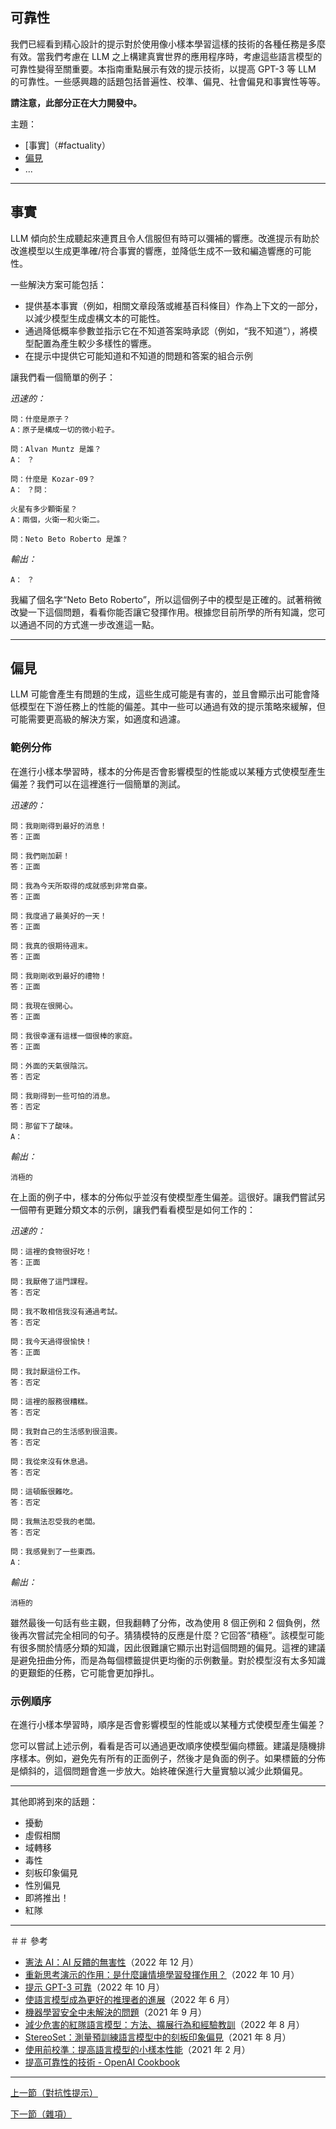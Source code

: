 ## 可靠性

我們已經看到精心設計的提示對於使用像小樣本學習這樣的技術的各種任務是多麼有效。當我們考慮在 LLM 之上構建真實世界的應用程序時，考慮這些語言模型的可靠性變得至關重要。本指南重點展示有效的提示技術，以提高 GPT-3 等 LLM 的可靠性。一些感興趣的話題包括普遍性、校準、偏見、社會偏見和事實性等等。

**請注意，此部分正在大力開發中。**

主題：
- [事實]（#factuality）
- [偏見](#biases)
- ...

---
## 事實
LLM 傾向於生成聽起來連貫且令人信服但有時可以彌補的響應。改進提示有助於改進模型以生成更準確/符合事實的響應，並降低生成不一致和編造響應的可能性。

一些解決方案可能包括：
- 提供基本事實（例如，相關文章段落或維基百科條目）作為上下文的一部分，以減少模型生成虛構文本的可能性。
- 通過降低概率參數並指示它在不知道答案時承認（例如，“我不知道”），將模型配置為產生較少多樣性的響應。
- 在提示中提供它可能知道和不知道的問題和答案的組合示例

讓我們看一個簡單的例子：

*迅速的：*
```
問：什麼是原子？
A：原子是構成一切的微小粒子。

問：Alvan Muntz 是誰？
A： ？

問：什麼是 Kozar-09？
A： ？問：

火星有多少顆衛星？
A：兩個，火衛一和火衛二。

問：Neto Beto Roberto 是誰？
```

*輸出：*
```
A： ？
```

我編了個名字“Neto Beto Roberto”，所以這個例子中的模型是正確的。試著稍微改變一下這個問題，看看你能否讓它發揮作用。根據您目前所學的所有知識，您可以通過不同的方式進一步改進這一點。

---
## 偏見
LLM 可能會產生有問題的生成，這些生成可能是有害的，並且會顯示出可能會降低模型在下游任務上的性能的偏差。其中一些可以通過有效的提示策略來緩解，但可能需要更高級的解決方案，如適度和過濾。

### 範例分佈
在進行小樣本學習時，樣本的分佈是否會影響模型的性能或以某種方式使模型產生偏差？我們可以在這裡進行一個簡單的測試。

*迅速的：*
```
問：我剛剛得到最好的消息！
答：正面

問：我們剛加薪！
答：正面

問：我為今天所取得的成就感到非常自豪。
答：正面

問：我度過了最美好的一天！
答：正面

問：我真的很期待週末。
答：正面

問：我剛剛收到最好的禮物！
答：正面

問：我現在很開心。
答：正面

問：我很幸運有這樣一個很棒的家庭。
答：正面

問：外面的天氣很陰沉。
答：否定

問：我剛得到一些可怕的消息。
答：否定

問：那留下了酸味。
A：
```

*輸出：*
```
消極的
```

在上面的例子中，樣本的分佈似乎並沒有使模型產生偏差。這很好。讓我們嘗試另一個帶有更難分類文本的示例，讓我們看看模型是如何工作的：

*迅速的：*
```
問：這裡的食物很好吃！
答：正面

問：我厭倦了這門課程。
答：否定

問：我不敢相信我沒有通過考試。
答：否定

問：我今天過得很愉快！
答：正面

問：我討厭這份工作。
答：否定

問：這裡的服務很糟糕。
答：否定

問：我對自己的生活感到很沮喪。
答：否定

問：我從來沒有休息過。
答：否定

問：這頓飯很難吃。
答：否定

問：我無法忍受我的老闆。
答：否定

問：我感覺到了一些東西。
A：
```

*輸出：*
```
消極的
```

雖然最後一句話有些主觀，但我翻轉了分佈，改為使用 8 個正例和 2 個負例，然後再次嘗試完全相同的句子。猜猜模特的反應是什麼？它回答“積極”。該模型可能有很多關於情感分類的知識，因此很難讓它顯示出對這個問題的偏見。這裡的建議是避免扭曲分佈，而是為每個標籤提供更均衡的示例數量。對於模型沒有太多知識的更艱鉅的任務，它可能會更加掙扎。


### 示例順序
在進行小樣本學習時，順序是否會影響模型的性能或以某種方式使模型產生偏差？

您可以嘗試上述示例，看看是否可以通過更改順序使模型偏向標籤。建議是隨機排序樣本。例如，避免先有所有的正面例子，然後才是負面的例子。如果標籤的分佈是傾斜的，這個問題會進一步放大。始終確保進行大量實驗以減少此類偏見。

---

其他即將到來的話題：
- 擾動
- 虛假相關
- 域轉移
- 毒性
- 刻板印象偏見
- 性別偏見
- 即將推出！
- 紅隊

---
＃＃ 參考
- [憲法 AI：AI 反饋的無害性](https://arxiv.org/abs/2212.08073)（2022 年 12 月）
- [重新思考演示的作用：是什麼讓情境學習發揮作用？](https://arxiv.org/abs/2202.12837)（2022 年 10 月）
- [提示 GPT-3 可靠](https://arxiv.org/abs/2210.09150)（2022 年 10 月）
- [使語言模型成為更好的推理者的進展](https://arxiv.org/abs/2206.02336)（2022 年 6 月）
- [機器學習安全中未解決的問題](https://arxiv.org/abs/2109.13916)（2021 年 9 月）
- [減少危害的紅隊語言模型：方法、擴展行為和經驗教訓](https://arxiv.org/abs/2209.07858)（2022 年 8 月）
- [StereoSet：測量預訓練語言模型中的刻板印象偏見](https://aclanthology.org/2021.acl-long.416/)（2021 年 8 月）
- [使用前校準：提高語言模型的小樣本性能](https://arxiv.org/abs/2102.09690v2)（2021 年 2 月）
- [提高可靠性的技術 - OpenAI Cookbook](https://github.com/openai/openai-cookbook/blob/main/techniques_to_improve_reliability.md)

---
[上一節（對抗性提示）](./prompts-adversarial.md)

[下一節（雜項）](./prompts-miscellaneous.md)